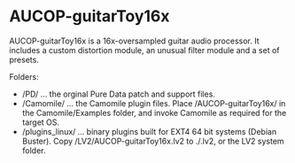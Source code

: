 # AUCOP-guitarToy16x

AUCOP-guitarToy16x is a 16x-oversampled guitar audio processor. It includes a custom distortion module, an unusual filter module and a set of presets.

Folders:

- /PD/ ... the orginal Pure Data patch and support files.
- /Camomile/ ... the Camomile plugin files. Place /AUCOP-guitarToy16x/ in the Camomile/Examples folder, and invoke Camomile as required for the target OS.
- /plugins_linux/ ... binary plugins built for EXT4 64 bit systems (Debian Buster). Copy /LV2/AUCOP-guitarToy16x.lv2 to ./.lv2, or the LV2 system folder.
